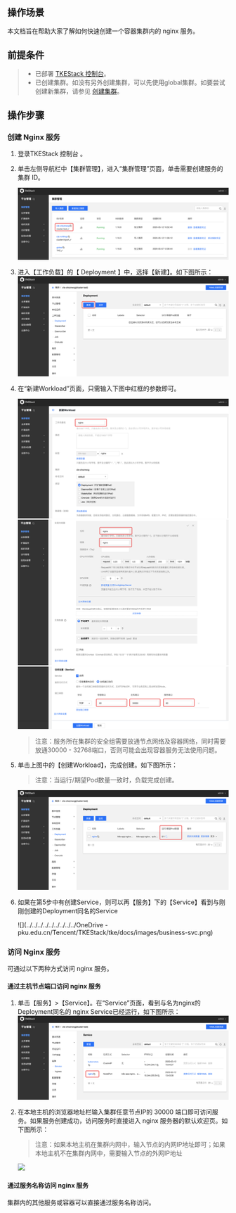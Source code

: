 ## 操作场景
本文档旨在帮助大家了解如何快速创建一个容器集群内的 nginx 服务。

## 前提条件
>- 已部署 [TKEStack 控制台](../../installation/installation-procedures.md)。
>-  已创建集群。如没有另外创建集群，可以先使用global集群。如要尝试创建新集群，请参见 [创建集群](../../products/platform/cluster.md)。

## 操作步骤

### 创建 Nginx 服务

1. 登录TKEStack 控制台 。

2. 单击左侧导航栏中【集群管理】，进入“集群管理”页面，单击需要创建服务的集群 ID。

   ![](../../../../images/nginx-0.png)

3. 进入【工作负载】的【 Deployment 】中，选择【新建】。如下图所示：
  ![](../../../../images/nginx-1.png)

4. 在“新建Workload”页面，只需输入下图中红框的参数即可。

   ![](../../../../images/nginx-2.png)![](../../../../images/nginx-3.png)![](../../../../images/nginx-4.png)

   >  注意：服务所在集群的安全组需要放通节点网络及容器网络，同时需要放通30000 - 32768端口，否则可能会出现容器服务无法使用问题。

5. 单击上图中的【创建Workload】，完成创建。如下图所示：

   > 注意：当运行/期望Pod数量一致时，负载完成创建。

   ![](../../../../images/nginx-5.png)

6. 如果在第5步中有创建Service，则可以再【服务】下的【Service】看到与刚刚创建的Deployment同名的Service

   ![](../../../../../../../../../OneDrive - pku.edu.cn/Tencent/TKEStack/tke/docs/images/business-svc.png)


### 访问 Nginx 服务

可通过以下两种方式访问 nginx 服务。

#### 通过主机节点端口访问 nginx 服务

1. 单击【服务】>【Service】。在“Service”页面，看到与名为nginx的Deployment同名的 nginx Service已经运行，如下图所示：
   ![](../../../../images/nginx-6.png)

2. 在本地主机的浏览器地址栏输入集群任意节点IP的 30000 端口即可访问服务。如果服务创建成功，访问服务时直接进入 nginx 服务器的默认欢迎页。如下图所示：

   > 注意：如果本地主机在集群内网中，输入节点的内网IP地址即可；如果本地主机不在集群内网中，需要输入节点的外网IP地址

   ![](https://main.qcloudimg.com/raw/37246241fe0abd1d3796c080b1661217.png)

#### 通过服务名称访问 nginx 服务

集群内的其他服务或容器可以直接通过服务名称访问。